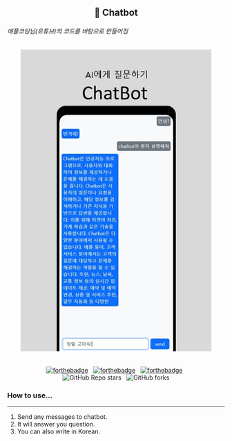 <h2 align="center">
  📔 Chatbot
  <h6>
  애플코딩님(유튜브)의 코드를 바탕으로 만들어짐
  </h6> 
</h2>
<div align="center">
  <img alt="Demo" src="./src/20230708_152814.jpg">
</div>

<br/>

<center>

[![forthebadge](https://forthebadge.com/images/badges/built-with-love.svg)](https://forthebadge.com) &nbsp;
[![forthebadge](https://forthebadge.com/images/badges/made-with-javascript.svg)](https://forthebadge.com) &nbsp;
[![forthebadge](https://forthebadge.com/images/badges/open-source.svg)](https://forthebadge.com) &nbsp;
<br/>
![GitHub Repo stars](https://img.shields.io/github/stars/wkdtldn/GoogleTranslaterApplication?color=red&logo=github&style=for-the-badge) &nbsp;
![GitHub forks](https://img.shields.io/github/forks/wkdtldn/GoogleTranslaterApplication?color=red&logo=github&style=for-the-badge)

</center>

### How to use...

---

1. Send any messages to chatbot.
2. It will answer you question.
3. You can also write in Korean.
